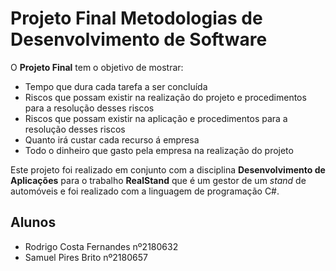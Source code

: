 # Projeto Final Metodologias de Desenvolvimento de Software

O **Projeto Final** tem o objetivo de mostrar:
* Tempo que dura cada tarefa a ser concluída
* Riscos que possam existir na realização do projeto e procedimentos para a resolução desses riscos
* Riscos que possam existir na aplicação e procedimentos para a resolução desses riscos
* Quanto irá custar cada recurso á empresa
* Todo o dinheiro que gasto pela empresa na realização do projeto

Este projeto foi realizado em conjunto com a disciplina **Desenvolvimento de Aplicações** para o trabalho **RealStand** que é um gestor de um *stand* de automóveis e foi realizado com a linguagem de programação C#.

## Alunos
* Rodrigo Costa Fernandes nº2180632
* Samuel Pires Brito nº2180657

